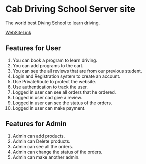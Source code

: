 # Cab Driving School Server site

The world best Diving School to learn driving.

[WebSiteLink](https://cab-driving-school.web.app/)

## Features for User
 
1. You can book a program to learn driving.
2. You can add programs to the cart.
3. You can see the all reviews that are from our previous student.
4. Login and Registration system to create an account.
5. Use PrivateRoute to protect the website.
6. Use authentication to track the user.
7. Logged in user can see all orders that he ordered. 
8. Logged in user cad give a review.
9. Logged in user can see the status of the orders.
10. Logged in user can make payment.


## Features for Admin

1. Admin can add products.
2. Admin can Delete products.
3. Admin can see all the orders.
4. Admin can change the status of the orders.
5. Admin can make another admin.